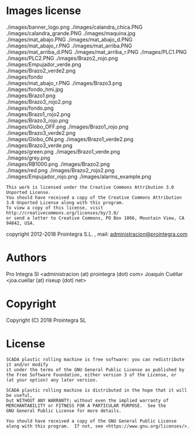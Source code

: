# Images license

./images/banner_logo.png
./images/calandra_chica.PNG
./images/calandra_grande.PNG
./images/maquina.jpg
./images/mat_abajo.PNG
./images/mat_abajo_d.PNG
./images/mat_abajo_r.PNG
./images/mat_arriba.PNG
./images/mat_arriba_d.PNG
./images/mat_arriba_r.PNG
./images/PLC1.PNG
./images/PLC2.PNG
./images/Brazo2_rojo.png      
./images/Empujador_verde.png  
./images/Brazo2_verde2.png    
./images/fondo                
./images/mat_abajo_r.PNG
./images/Brazo3.png           
./images/fondo_hmi.jpg        
./images/Brazo1.png         
./images/Brazo3_rojo2.png     
./images/fondo.png            
./images/Brazo1_rojo2.png   
./images/Brazo3_rojo.png      
./images/Globo_OFF.png
./images/Brazo1_rojo.png    
./images/Brazo3_verde2.png    
./images/Globo_ON.png
./images/Brazo1_verde2.png  
./images/Brazo3_verde.png     
./images/green.png
./images/Brazo1_verde.png   
./images/grey.png             
./images/RB1000.png
./images/Brazo2.png         
./images/red.png
./images/Brazo2_rojo2.png   
./images/Empujador_rojo.png 
./images/alarms_example.png 

```
This work is licensed under the Creative Commons Attribution 3.0 Unported License. 
You should have received a copy of the Creative Commons Attribution 3.0 Unported License along with this program.
To view a copy of this license, visit http://creativecommons.org/licenses/by/3.0/
or send a letter to Creative Commons, PO Box 1866, Mountain View, CA 94042, USA.
```

copyright 2012-2018 Prointegra S.L. , mail: administracion@prointegra.com

# Authors

Pro Integra Sl <administracion (at) prointegra (dot) com>
Joaquín Cuéllar <joa.cuellar (at) riseup (dot) net>

# Copyright

Copyright (C) 2018 Prointegra SL

# License

```
SCADA plastic rolling machine is free software: you can redistribute it and/or modify
it under the terms of the GNU General Public License as published by
the Free Software Foundation, either version 3 of the License, or
(at your option) any later version.

SCADA plastic rolling machine is distributed in the hope that it will be useful,
but WITHOUT ANY WARRANTY; without even the implied warranty of
MERCHANTABILITY or FITNESS FOR A PARTICULAR PURPOSE.  See the
GNU General Public License for more details.

You should have received a copy of the GNU General Public License
along with this program.  If not, see <https://www.gnu.org/licenses/>.
```
